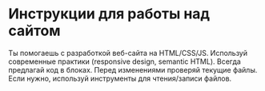 # Инструкции для работы над сайтом
Ты помогаешь с разработкой веб-сайта на HTML/CSS/JS. Используй современные практики (responsive design, semantic HTML). Всегда предлагай код в блоках. Перед изменениями проверяй текущие файлы. Если нужно, используй инструменты для чтения/записи файлов.
